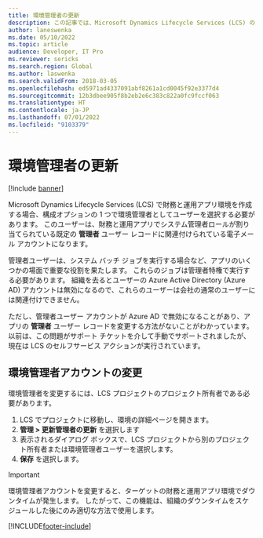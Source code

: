 ```yaml
---
title: 環境管理者の更新
description: この記事では、Microsoft Dynamics Lifecycle Services (LCS) の財務と運用アプリ環境で環境管理者を変更する方法について説明します。
author: laneswenka
ms.date: 05/10/2022
ms.topic: article
audience: Developer, IT Pro
ms.reviewer: sericks
ms.search.region: Global
ms.author: laswenka
ms.search.validFrom: 2018-03-05
ms.openlocfilehash: ed5971ad4337091abf8261a1cd0045f92e3377d4
ms.sourcegitcommit: 12b3dbee905f8b2eb2e6c383c822a0fc9fccf063
ms.translationtype: HT
ms.contentlocale: ja-JP
ms.lasthandoff: 07/01/2022
ms.locfileid: "9103379"
---
```

# <a name="update-the-environment-administrator"></a>環境管理者の更新

[!include [banner](../includes/banner.md)]

Microsoft Dynamics Lifecycle Services (LCS) で財務と運用アプリ環境を作成する場合、構成オプションの 1 つで環境管理者としてユーザーを選択する必要があります。 このユーザーは、財務と運用アプリでシステム管理者ロールが割り当てられている既定の **管理者** ユーザー レコードに関連付けられている電子メール アカウントになります。

管理者ユーザーは、システム バッチ ジョブを実行する場合など、アプリのいくつかの場面で重要な役割を果たします。 これらのジョブは管理者特権で実行する必要があります。 組織を去るとユーザーの Azure Active Directory (Azure AD) アカウントは無効になるので、これらのユーザーは会社の通常のユーザーには関連付けできません。

ただし、管理者ユーザー アカウントが Azure AD で無効になることがあり、アプリの **管理者** ユーザー レコードを変更する方法がないことがわかっています。 以前は、この問題がサポート チケットを介して手動でサポートされましたが、現在は LCS のセルフサービス アクションが実行されています。

## <a name="change-the-environment-administrator-account"></a>環境管理者アカウントの変更

環境管理者を変更するには、LCS プロジェクトのプロジェクト所有者である必要があります。

1. LCS でプロジェクトに移動し、環境の詳細ページを開きます。
2. **管理 \> 更新管理者の更新** を選択します
3. 表示されるダイアログ ボックスで、LCS プロジェクトから別のプロジェクト所有者または環境管理者ユーザーを選択します。
4. **保存** を選択します。

> [!IMPORTANT]
> 環境管理者アカウントを変更すると、ターゲットの財務と運用アプリ環境でダウンタイムが発生します。 したがって、この機能は、組織のダウンタイムをスケジュールした後にのみ適切な方法で使用します。

[!INCLUDE[footer-include](../../../includes/footer-banner.md)]

